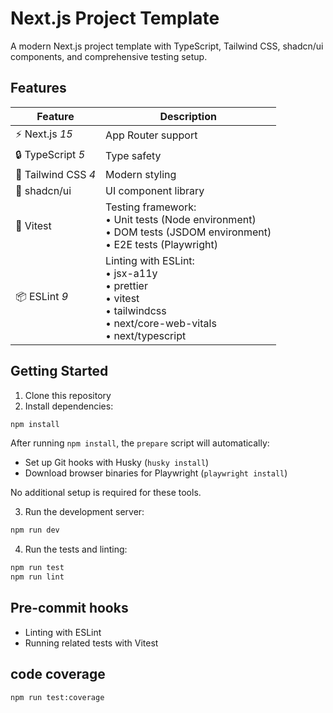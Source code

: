 # Next.js Project Template

A modern Next.js project template with TypeScript, Tailwind CSS, shadcn/ui components, and comprehensive testing setup.

## Features

| Feature | Description |
|---------|-------------|
| ⚡️ Next.js *15* | App Router support |
| 🔒 TypeScript *5* | Type safety |
| 💅 Tailwind CSS *4* | Modern styling |
| 🎨 shadcn/ui | UI component library |
| 🧪 Vitest | Testing framework:<br>• Unit tests (Node environment)<br>• DOM tests (JSDOM environment)<br>• E2E tests (Playwright) |
| 📦 ESLint *9* | Linting with ESLint:<br>• jsx-a11y<br>• prettier<br>• vitest<br>• tailwindcss<br>• next/core-web-vitals<br>• next/typescript |

## Getting Started

1. Clone this repository
2. Install dependencies:

```bash
npm install
```

After running `npm install`, the `prepare` script will automatically:
- Set up Git hooks with Husky (`husky install`)
- Download browser binaries for Playwright (`playwright install`)

No additional setup is required for these tools.

3. Run the development server:

```bash
npm run dev
```

4. Run the tests and linting:

```bash
npm run test
npm run lint
```

## Pre-commit hooks

- Linting with ESLint
- Running related tests with Vitest

## code coverage

```bash
npm run test:coverage
```
